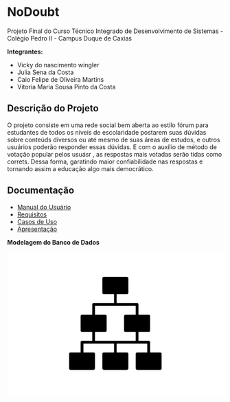 # NoDoubt

Projeto Final do Curso Técnico Integrado de Desenvolvimento de Sistemas - Colégio Pedro II - Campus Duque de Caxias

**Integrantes:**
 - Vicky do nascimento wingler
 - Julia Sena da Costa
 - Caio Felipe de Oliveira Martins
 - Vitoria Maria Sousa Pinto da Costa

 ## Descrição do Projeto

  O projeto consiste em uma rede social bem aberta ao estilo fórum para estudantes  de todos os níveis de escolaridade postarem suas dúvidas  sobre conteúds diversos ou até mesmo de suas áreas de estudos, e outros usuários poderão responder essas dúvidas. E com o auxílio de método de votação popular pelos usuásr , as respostas mais votadas serão tidas como correts. Dessa forma, garatindo maior confiabilidade nas respostas e tornando assim a educação algo mais democrático.
## Documentação

- [Manual do Usuário](manual.md)
- [Requisitos](requisitos.md)
- [Casos de Uso](casos-de-uso.md)
- [Apresentação](apresentacao.pdf)

**Modelagem do Banco de Dados**

![Diagrama de Banco de Dados](diagrama-exemplo.png)
